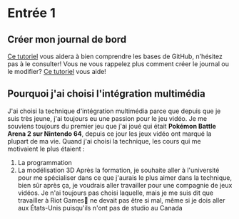 # Entrée 1
## Créer mon journal de bord
[Ce tutoriel](https://guides.github.com/activities/hello-world/) vous aidera à bien comprendre les bases de GitHub, n'hésitez pas à le consulter!
Vous ne vous rappelez plus comment créer le journal ou le modifier? [Ce tutoriel](https://youtu.be/lX3bpuLK_Sg) vous aide! 

## Pourquoi j'ai choisi l'intégration multimédia

J'ai choisi la technique d'intégration multimédia parce que depuis que je suis très jeune, j'ai toujours eu une passion pour le jeu vidéo. Je me souviens toujours du premier jeu que j'ai joué qui était **Pokémon Battle Arena 2 sur Nintendo 64**, depuis ce jour les jeux vidéo ont marqué la plupart de ma vie. 
Quand j'ai choisi la technique, les cours qui me motivaient le plus étaient :
1. La programmation
1. La modélisation 3D
Après la formation, je souhaite aller à l'université pour me spécialiser dans ce que j'aurais le plus aimer dans la technique, bien sûr après ça, je voudrais aller travailler pour une compagnie de jeux vidéos. Je n'ai toujours pas choisi laquelle, mais je me suis  dit que travailler à Riot Games:facepunch: ne devait pas être si mal, même si je dois aller aux États-Unis puisqu'ils n'ont pas de studio au Canada

